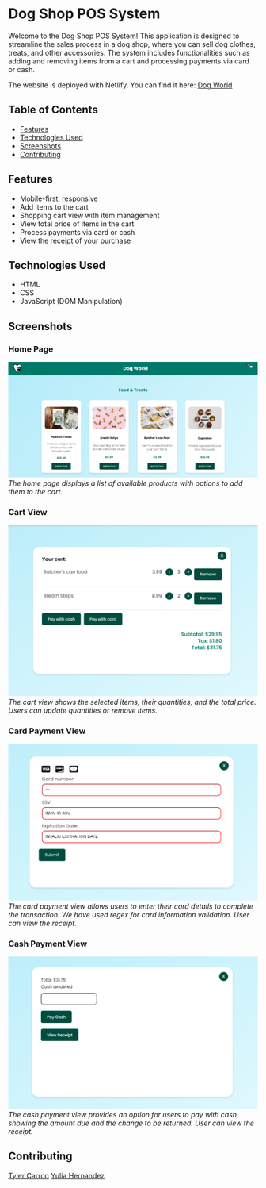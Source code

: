 # Dog Shop POS System

Welcome to the Dog Shop POS System! This application is designed to streamline the sales process in a dog shop, where you can sell dog clothes, treats, and other accessories. The system includes functionalities such as adding and removing items from a cart and processing payments via card or cash.

The website is deployed with Netlify. You can find it here: <a href="https://dog-world.netlify.app/">Dog World</a>

## Table of Contents

- [Features](#features)
- [Technologies Used](#technologies-used)
- [Screenshots](#screenshots)
- [Contributing](#contributing)

## Features

- Mobile-first, responsive
- Add items to the cart
- Shopping cart view with item management
- View total price of items in the cart
- Process payments via card or cash
- View the receipt of your purchase

## Technologies Used

- HTML
- CSS
- JavaScript (DOM Manipulation)

## Screenshots

### Home Page

![Home Page](assets/homepageView.PNG)
_The home page displays a list of available products with options to add them to the cart._

### Cart View

![Cart View](assets/cartView.PNG)
_The cart view shows the selected items, their quantities, and the total price. Users can update quantities or remove items._

### Card Payment View

![Card Payment View](assets/cardView.PNG)
_The card payment view allows users to enter their card details to complete the transaction. We have used regex for card information validation. User can view the receipt._

### Cash Payment View

![Cash Payment View](assets/cashView.PNG)
_The cash payment view provides an option for users to pay with cash, showing the amount due and the change to be returned. User can view the receipt._

## Contributing

<a href="https://github.com/tmcarron">Tyler Carron</a>
<a href="https://github.com/Yulia182">Yulia Hernandez</a>
